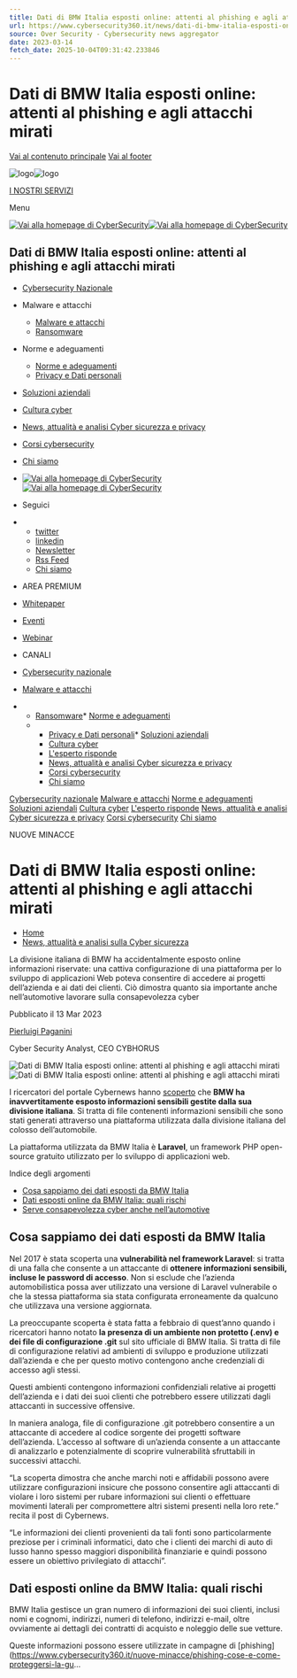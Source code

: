```yaml
---
title: Dati di BMW Italia esposti online: attenti al phishing e agli attacchi mirati
url: https://www.cybersecurity360.it/news/dati-di-bmw-italia-esposti-online-attenti-al-phishing-e-agli-attacchi-mirati/
source: Over Security - Cybersecurity news aggregator
date: 2023-03-14
fetch_date: 2025-10-04T09:31:42.233846
---
```


# Dati di BMW Italia esposti online: attenti al phishing e agli attacchi mirati

[Vai al contenuto principale](#main-content)
[Vai al footer](#footer-content)

![logo](data:image/png;base64...)![logo](https://cdnd360.it/networkdigital360/nd360-neg.svg)

[I NOSTRI SERVIZI](https://www.cybersecurity360.it/about-network)

Menu

[![Vai alla homepage di CyberSecurity](data:image/png;base64...)![Vai alla homepage di CyberSecurity](https://dnewpydm90vfx.cloudfront.net/wp-content/uploads/2024/03/cybersecurity_logo-768x55.png)](https://www.cybersecurity360.it)

## Dati di BMW Italia esposti online: attenti al phishing e agli attacchi mirati

* [Cybersecurity Nazionale](https://www.cybersecurity360.it/cybersecurity-nazionale/)
* Malware e attacchi
  + [Malware e attacchi](https://www.cybersecurity360.it/nuove-minacce/)
  + [Ransomware](https://www.cybersecurity360.it/nuove-minacce/ransomware/)
* Norme e adeguamenti
  + [Norme e adeguamenti](https://www.cybersecurity360.it/legal/)
  + [Privacy e Dati personali](https://www.cybersecurity360.it/legal/privacy-dati-personali/)
* [Soluzioni aziendali](https://www.cybersecurity360.it/soluzioni-aziendali/)
* [Cultura cyber](https://www.cybersecurity360.it/cultura-cyber/)
* [News, attualità e analisi Cyber sicurezza e privacy](https://www.cybersecurity360.it/news/)
* [Corsi cybersecurity](https://www.cybersecurity360.it/corsi-cybersecurity/)
* [Chi siamo](https://www.cybersecurity360.it/about/)

* [![Vai alla homepage di CyberSecurity](data:image/png;base64...)![Vai alla homepage di CyberSecurity](https://dnewpydm90vfx.cloudfront.net/wp-content/uploads/2024/03/cybersecurity_neg_logo-768x55.png)](https://www.cybersecurity360.it)
* Seguici
* + [twitter](https://twitter.com/Cybersec360)
  + [linkedin](https://www.linkedin.com/company/cybersecurity360/)
  + [Newsletter](https://www.cybersecurity360.it/newsletter-signin/)
  + [Rss Feed](#rssModal)
  + [Chi siamo](https://www.cybersecurity360.it/about)
* AREA PREMIUM
* [Whitepaper](https://www.cybersecurity360.it/whitepaper/)
* [Eventi](https://www.cybersecurity360.it/eventi/)
* [Webinar](https://www.cybersecurity360.it/webinar/)
* CANALI
* [Cybersecurity nazionale](https://www.cybersecurity360.it/cybersecurity-nazionale/)
* [Malware e attacchi](https://www.cybersecurity360.it/nuove-minacce/)
* + [Ransomware](https://www.cybersecurity360.it/nuove-minacce/ransomware/)* [Norme e adeguamenti](https://www.cybersecurity360.it/legal/)
  * + [Privacy e Dati personali](https://www.cybersecurity360.it/legal/privacy-dati-personali/)* [Soluzioni aziendali](https://www.cybersecurity360.it/soluzioni-aziendali/)
    * [Cultura cyber](https://www.cybersecurity360.it/cultura-cyber/)
    * [L'esperto risponde](https://www.cybersecurity360.it/esperto-risponde/)
    * [News, attualità e analisi Cyber sicurezza e privacy](https://www.cybersecurity360.it/news/)
    * [Corsi cybersecurity](https://www.cybersecurity360.it/corsi-cybersecurity/)
    * [Chi siamo](https://www.cybersecurity360.it/about/)

[Cybersecurity nazionale](https://www.cybersecurity360.it/cybersecurity-nazionale/)
[Malware e attacchi](https://www.cybersecurity360.it/nuove-minacce/)
[Norme e adeguamenti](https://www.cybersecurity360.it/legal/)
[Soluzioni aziendali](https://www.cybersecurity360.it/soluzioni-aziendali/)
[Cultura cyber](https://www.cybersecurity360.it/cultura-cyber/)
[L'esperto risponde](https://www.cybersecurity360.it/esperto-risponde/)
[News, attualità e analisi Cyber sicurezza e privacy](https://www.cybersecurity360.it/news/)
[Corsi cybersecurity](https://www.cybersecurity360.it/corsi-cybersecurity/)
[Chi siamo](https://www.cybersecurity360.it/about/)

NUOVE MINACCE

# Dati di BMW Italia esposti online: attenti al phishing e agli attacchi mirati

* [Home](https://www.cybersecurity360.it)
* [News, attualità e analisi sulla Cyber sicurezza](https://www.cybersecurity360.it/news/)

La divisione italiana di BMW ha accidentalmente esposto online informazioni riservate: una cattiva configurazione di una piattaforma per lo sviluppo di applicazioni Web poteva consentire di accedere ai progetti dell’azienda e ai dati dei clienti. Ciò dimostra quanto sia importante anche nell’automotive lavorare sulla consapevolezza cyber

Pubblicato il 13 Mar 2023

[Pierluigi Paganini](https://www.cybersecurity360.it/giornalista/pierluigi-paganini/)

Cyber Security Analyst, CEO CYBHORUS

![Dati di BMW Italia esposti online: attenti al phishing e agli attacchi mirati](data:image/png;base64...)![Dati di BMW Italia esposti online: attenti al phishing e agli attacchi mirati](https://dnewpydm90vfx.cloudfront.net/wp-content/uploads/2023/03/BMW-Italia-dati-esposti-online.jpg)

I ricercatori del portale Cybernews hanno [scoperto](https://cybernews.com/security/bmw-exposes-italy-clients/?utm_source=linkedin&utm_medium=social&utm_campaign=bmw-exposes-italy-clients%2Fpic&source=linkedin&medium=social&campaign=bmw-exposes-italy-clients%2Fpic) che **BMW ha inavvertitamente esposto informazioni sensibili gestite dalla sua divisione italiana**. Si tratta di file contenenti informazioni sensibili che sono stati generati attraverso una piattaforma utilizzata dalla divisione italiana del colosso dell’automobile.

La piattaforma utilizzata da BMW Italia è **Laravel**, un framework PHP open-source gratuito utilizzato per lo sviluppo di applicazioni web.

Indice degli argomenti

* [Cosa sappiamo dei dati esposti da BMW Italia](#Cosa_sappiamo_dei_dati_esposti_da_BMW_Italia)
* [Dati esposti online da BMW Italia: quali rischi](#Dati_esposti_online_da_BMW_Italia_quali_rischi)
* [Serve consapevolezza cyber anche nell’automotive](#Serve_consapevolezza_cyber_anche_nellautomotive)

## **Cosa sappiamo dei dati esposti da BMW Italia**

Nel 2017 è stata scoperta una **vulnerabilità nel framework Laravel**: si tratta di una falla che consente a un attaccante di **ottenere informazioni sensibili, incluse le password di accesso**. Non si esclude che l’azienda automobilistica possa aver utilizzato una versione di Laravel vulnerabile o che la stessa piattaforma sia stata configurata erroneamente da qualcuno che utilizzava una versione aggiornata.

La preoccupante scoperta è stata fatta a febbraio di quest’anno quando i ricercatori hanno notato **la presenza di un ambiente non protetto (.env) e dei file di configurazione .git** sul sito ufficiale di BMW Italia. Si tratta di file di configurazione relativi ad ambienti di sviluppo e produzione utilizzati dall’azienda e che per questo motivo contengono anche credenziali di accesso agli stessi.

Questi ambienti contengono informazioni confidenziali relative ai progetti dell’azienda e i dati dei suoi clienti che potrebbero essere utilizzati dagli attaccanti in successive offensive.

In maniera analoga, file di configurazione .git potrebbero consentire a un attaccante di accedere al codice sorgente dei progetti software dell’azienda. L’accesso al software di un’azienda consente a un attaccante di analizzarlo e potenzialmente di scoprire vulnerabilità sfruttabili in successivi attacchi.

“La scoperta dimostra che anche marchi noti e affidabili possono avere utilizzare configurazioni insicure che possono consentire agli attaccanti di violare i loro sistemi per rubare informazioni sui clienti o effettuare movimenti laterali per compromettere altri sistemi presenti nella loro rete.” recita il post di Cybernews.

“Le informazioni dei clienti provenienti da tali fonti sono particolarmente preziose per i criminali informatici, dato che i clienti dei marchi di auto di lusso hanno spesso maggiori disponibilità finanziarie e quindi possono essere un obiettivo privilegiato di attacchi”.

## **Dati esposti online da BMW Italia: quali rischi**

BMW Italia gestisce un gran numero di informazioni dei suoi clienti, inclusi nomi e cognomi, indirizzi, numeri di telefono, indirizzi e-mail, oltre ovviamente ai dettagli dei contratti di acquisto e noleggio delle sue vetture.

Queste informazioni possono essere utilizzate in campagne di [phishing](https://www.cybersecurity360.it/nuove-minacce/phishing-cose-e-come-proteggersi-la-gu...